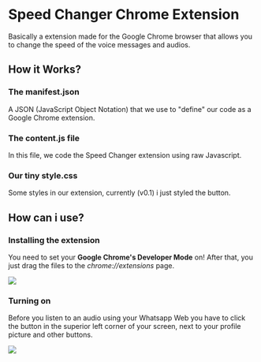 # Speed Changer Chrome Extension

Basically a extension made for the Google Chrome browser that allows you to change the speed of the voice messages and audios.

## How it Works?

### The manifest.json

A JSON (JavaScript Object Notation) that we use to "define" our code as a Google Chrome extension.

### The content.js file

In this file, we code the Speed Changer extension using raw Javascript.

### Our tiny style.css

Some styles in our extension, currently (v0.1) i just styled the button.

## How can i use?

### Installing the extension

You need to set your **Google Chrome's Developer Mode** on! After that, you just drag the files to the *chrome://extensions* page.

![](images_readme/chrome_extension)

### Turning on

Before you listen to an audio using your Whatsapp Web you have to click the button in the superior left corner of your screen, next to your profile picture and other buttons.

![](images_readme/icon_whatsapp)




